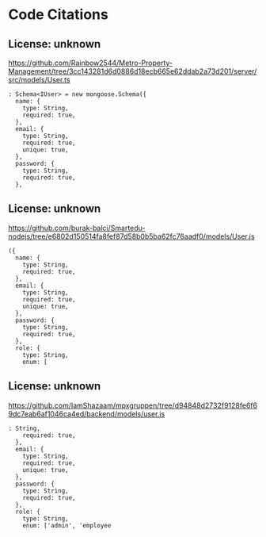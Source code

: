 # Code Citations

## License: unknown
https://github.com/Rainbow2544/Metro-Property-Management/tree/3cc143281d6d0886d18ecb665e62ddab2a73d201/server/src/models/User.ts

```
: Schema<IUser> = new mongoose.Schema({
  name: {
    type: String,
    required: true,
  },
  email: {
    type: String,
    required: true,
    unique: true,
  },
  password: {
    type: String,
    required: true,
  },
```


## License: unknown
https://github.com/burak-balci/Smartedu-nodejs/tree/e6802d150514fa8fef87d58b0b5ba62fc76aadf0/models/User.js

```
({
  name: {
    type: String,
    required: true,
  },
  email: {
    type: String,
    required: true,
    unique: true,
  },
  password: {
    type: String,
    required: true,
  },
  role: {
    type: String,
    enum: [
```


## License: unknown
https://github.com/IamShazaam/mpxgruppen/tree/d94848d2732f9128fe6f69dc7eab6af1046ca4ed/backend/models/user.js

```
: String,
    required: true,
  },
  email: {
    type: String,
    required: true,
    unique: true,
  },
  password: {
    type: String,
    required: true,
  },
  role: {
    type: String,
    enum: ['admin', 'employee
```

